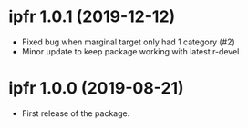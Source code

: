 # ipfr 1.0.1 (2019-12-12)

  * Fixed bug when marginal target only had 1 category (#2)
  * Minor update to keep package working with latest r-devel

# ipfr 1.0.0 (2019-08-21)

  * First release of the package.